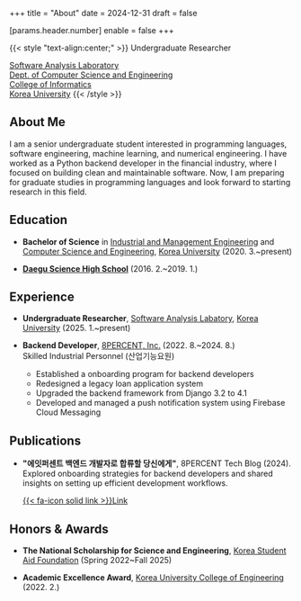 +++
title = "About"
date = 2024-12-31
draft = false

[params.header.number]
enable = false
+++

{{< style "text-align:center;" >}}
Undergraduate Researcher

[Software Analysis Laboratory](https://prl.korea.ac.kr) \
[Dept. of Computer Science and Engineering](https://cs.korea.ac.kr) \
[College of Informatics](https://info.korea.ac.kr) \
[Korea University](https://korea.ac.kr)
{{< /style >}}

## About Me

I am a senior undergraduate student interested in programming languages, software engineering, machine learning, and numerical engineering. I have worked as a Python backend developer in the financial industry, where I focused on building clean and maintainable software. Now, I am preparing for graduate studies in programming languages and look forward to starting research in this field.

## Education

- **Bachelor of Science** in [Industrial and Management Engineering](https://ie.korea.ac.kr) and [Computer Science and Engineering](https://cs.korea.ac.kr), [Korea University](https://korea.ac.kr) (2020. 3.~present)

- **[Daegu Science High School](https://dshs.dge.hs.kr)** (2016. 2.~2019. 1.)

## Experience

- **Undergraduate Researcher**, [Software Analysis Labatory](https://prl.korea.ac.kr), [Korea University](https://korea.ac.kr) (2025. 1.~present)

- **Backend Developer**, [8PERCENT, Inc.](https://8percent.kr) (2022. 8.~2024. 8.) \
  Skilled Industrial Personnel (산업기능요원)
  - Established a onboarding program for backend developers
  - Redesigned a legacy loan application system
  - Upgraded the backend framework from Django 3.2 to 4.1
  - Developed and managed a push notification system using Firebase Cloud Messaging

## Publications

- **"에잇퍼센트 백엔드 개발자로 합류할 당신에게"**, 8PERCENT Tech Blog (2024). \
  Explored onboarding strategies for backend developers and shared insights on setting up efficient development workflows.

  [{{< fa-icon solid link >}}Link](https://8percent.github.io/2024-07-14/%EB%B0%B1%EC%97%94%EB%93%9C-%EC%98%A8%EB%B3%B4%EB%94%A9-%EC%88%98%EB%A6%BD)

## Honors & Awards

- **The National Scholarship for Science and Engineering**, [Korea Student Aid Foundation](https://www.kosaf.go.kr) (Spring 2022~Fall 2025)

- **Academic Excellence Award**, [Korea University College of Engineering](https://eng.korea.ac.kr) (2022. 2.)
